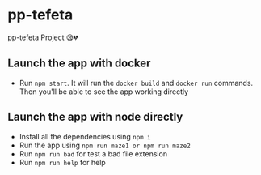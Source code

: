 # pp-tefeta
pp-tefeta Project 😪💔

## Launch the app with docker

- Run `npm start`. It will run the `docker build` and `docker run` commands. Then you'll be able to see the app working directly

## Launch the app with node directly

- Install all the dependencies using `npm i`
- Run the app using `npm run maze1 or npm run maze2`
- Run `npm run bad` for test a bad file extension
- Run `npm run help` for help 

